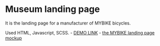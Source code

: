 # Museum landing page
It is the landing page for a manufacturer of MYBIKE bicycles.

Used HTML, Javascript, SCSS.
    - [DEMO LINK](https://ulianachorna.github.io/landing_museum/)
    - [the MYBIKE landing page mockup](https://www.figma.com/file/Ic3SlZjkATYaS7uTifZAIk/BIKE?node-id=0%3A1)
